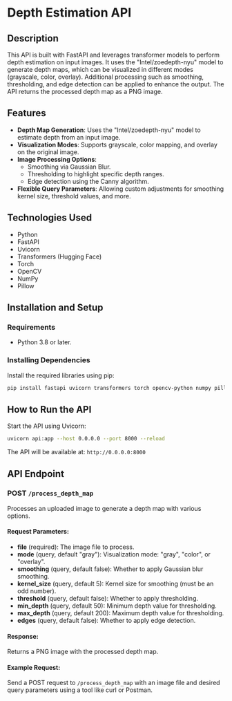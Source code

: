 # Depth Estimation API

## Description
This API is built with FastAPI and leverages transformer models to perform depth estimation on input images. It uses the "Intel/zoedepth-nyu" model to generate depth maps, which can be visualized in different modes (grayscale, color, overlay). Additional processing such as smoothing, thresholding, and edge detection can be applied to enhance the output. The API returns the processed depth map as a PNG image.

## Features
- **Depth Map Generation**: Uses the "Intel/zoedepth-nyu" model to estimate depth from an input image.
- **Visualization Modes**: Supports grayscale, color mapping, and overlay on the original image.
- **Image Processing Options**:
  - Smoothing via Gaussian Blur.
  - Thresholding to highlight specific depth ranges.
  - Edge detection using the Canny algorithm.
- **Flexible Query Parameters**: Allowing custom adjustments for smoothing kernel size, threshold values, and more.

## Technologies Used
- Python
- FastAPI
- Uvicorn
- Transformers (Hugging Face)
- Torch
- OpenCV
- NumPy
- Pillow

## Installation and Setup

### Requirements
- Python 3.8 or later.

### Installing Dependencies
Install the required libraries using pip:
```sh
pip install fastapi uvicorn transformers torch opencv-python numpy pillow
```

## How to Run the API
Start the API using Uvicorn:
```sh
uvicorn api:app --host 0.0.0.0 --port 8000 --reload
```
The API will be available at: `http://0.0.0.0:8000`

## API Endpoint

### POST `/process_depth_map`
Processes an uploaded image to generate a depth map with various options.

#### Request Parameters:
- **file** (required): The image file to process.
- **mode** (query, default "gray"): Visualization mode: "gray", "color", or "overlay".
- **smoothing** (query, default false): Whether to apply Gaussian blur smoothing.
- **kernel_size** (query, default 5): Kernel size for smoothing (must be an odd number).
- **threshold** (query, default false): Whether to apply thresholding.
- **min_depth** (query, default 50): Minimum depth value for thresholding.
- **max_depth** (query, default 200): Maximum depth value for thresholding.
- **edges** (query, default false): Whether to apply edge detection.

#### Response:
Returns a PNG image with the processed depth map.

#### Example Request:
Send a POST request to `/process_depth_map` with an image file and desired query parameters using a tool like curl or Postman.
